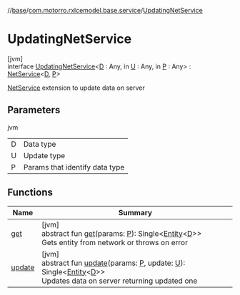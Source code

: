 //[base](../../../index.md)/[com.motorro.rxlcemodel.base.service](../index.md)/[UpdatingNetService](index.md)

# UpdatingNetService

[jvm]\
interface [UpdatingNetService](index.md)&lt;[D](index.md) : Any, in [U](index.md) : Any, in [P](index.md) : Any&gt; : [NetService](../-net-service/index.md)&lt;[D](index.md), [P](index.md)&gt; 

[NetService](../-net-service/index.md) extension to update data on server

## Parameters

jvm

| | |
|---|---|
| D | Data type |
| U | Update type |
| P | Params that identify data type |

## Functions

| Name | Summary |
|---|---|
| [get](../-net-service/get.md) | [jvm]<br>abstract fun [get](../-net-service/get.md)(params: [P](index.md)): Single&lt;[Entity](../../com.motorro.rxlcemodel.base.entity/-entity/index.md)&lt;[D](index.md)&gt;&gt;<br>Gets entity from network or throws on error |
| [update](update.md) | [jvm]<br>abstract fun [update](update.md)(params: [P](index.md), update: [U](index.md)): Single&lt;[Entity](../../com.motorro.rxlcemodel.base.entity/-entity/index.md)&lt;[D](index.md)&gt;&gt;<br>Updates data on server returning updated one |
